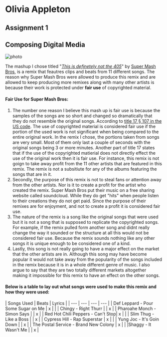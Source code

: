 # Olivia Appleton 
## Assignment 1
## Composing Digital Media
![photo](https://i.ytimg.com/vi/9mYyrD3o5AA/hqdefault.jpg)

The mashup I chose titled "[*This is definetely not the 405*](https://www.youtube.com/watch?v=9mYyrD3o5AA)" by [Super Mash Bros](https://soundcloud.com/super-mash-bros), is a remix that feautres clips and beats from 11 different songs. The reason why  Super Mash Bros were allowed to produce this remix and are allowed to keep producing more remixes along with many other artists is because their work is protected under **fair use** of copyrighted material.

#### Fair Use for Super Mash Bros:

1. The number one reason I believe this mash up is fair use is because the samples of the songs are so short and changed so dramatically that they do not resemble the original songs. According to [title 17 § 107 in the US code](https://www.law.cornell.edu/uscode/text/17/107). The use of copyrighted material is considered fair use if the portion of the used work is not significant when being compared to the entire original work. In the remix I chose, the portions taken from songs are very small. Most of them only last a couple of seconds with the original songs being 3 or more minutes. Another part of title 17 states that if the use of the copyrighted matierial does not directly effect the use of the original work then it is fair use. For instance, this remix is not goign to take away profit from the 11 other artists that are featured in this remix. The remix is not a subsitiute for any of the albums featuring the songs that are in it.
2. Secondly, the purpose of this remix is not to steal fans or attention away from the other artists. Nor is it to create a profit for the artist who created the remix. Super Mash Bros put their music on a free sharing website called soundcloud. While they do get "hits" when people listen to their creations they do not get paid. Since the purpose of their remixes are for enjoyment, and not to create a profit it is considered fair use.
3. The nature of the remix is a song like the original songs that were used but it is not a song that is supposed to replicate the copyrighted songs. For example, if the remix pulled form another song and didnt really change the way it sounded or the structure at all this would not be considered fair use. Because the remix sounds nothing like any other songs it is unique enough to be considered one of a kind.
4. Lastly, this song is not really going to have a major effect on the market that the other artists are in. Although this song may have become popular it would not take away from the popularity of the songs included in the remix because it is in a whole different genre of music. I also argue to say that they are two totally different markets altogether making it impossible for this remix to have an effect on the other songs. 

#### Below is a table to lay out what songs were used to make this remix and how they were used:


| Songs Used | Beats | Lyrics |
| --- | --- | --- | --- |
| Def Leppard - Pour Some Sugar on Me | x |  |
| Chingy - Right Thurr |  | x |
| Pharoahe Monch - Simon Says |  | x |
| Red Hot Chili Peppers - Can't Stop| x |  |
| Slim Thug - Like a Boss |  | x |
| Cypress Hill - Rap Superstar | x |  |
| Yung Joc - It's Goin Down |  | x |
| The Postal Service - Brand New Colony | x |  |
|Shaggy - It Wasn't Me |  | x |



